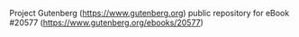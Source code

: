 Project Gutenberg (https://www.gutenberg.org) public repository for eBook #20577 (https://www.gutenberg.org/ebooks/20577)
